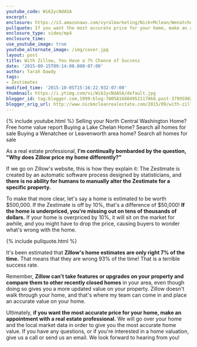 ```yaml
---
youtube_code: Wi62ycNdASA
excerpt:
enclosure: https://s3.amazonaws.com/vyralmarketing/Nick+Mclean/Wenatchee+Leavenworth+Chelan+Real+Estate+Agent-+Can+you+trust+Zillow%253F.mp4
pullquote: If you want the most accurate price for your home, make an appointment with a real estate professional.
enclosure_type: video/mp4
enclosure_time:
use_youtube_image: true
youtube_alternate_image: /img/cover.jpg
layout: post
title: With Zillow, You Have a 7% Chance of Success
date: '2015-09-15T09:14:00.000-07:00'
author: Tarah Dawdy
tags:
- Zestimates
modified_time: '2015-10-05T15:16:22.932-07:00'
thumbnail: https://i.ytimg.com/vi/Wi62ycNdASA/default.jpg
blogger_id: tag:blogger.com,1999:blog-7005816604952117868.post-3799598213592358020
blogger_orig_url: http://www.nickmcleanrealestate.com/2015/09/with-zillow-you-have-7-chance-of-success.html
---
```

{% include youtube.html %}
Selling your North Central Washington Home? Free home value report
Buying a Lake Chelan Home? Search all homes for sale
Buying a Wenatchee or Leavenworth area home? Search all homes for sale

As a real estate professional, **I'm continually bombarded by the question, "Why does Zillow price my home differently?"**

If we go on Zillow's website, this is how they explain it: The Zestimate is created by an automatic software process designed by statisticians, and **there is no ability for humans to manually alter the Zestimate for a specific property.**

To make that more clear, let's say a home is estimated to be worth $500,000. If the Zestimate is off by 10%, that's a difference of $50,000! **If the home is underpriced, you're missing out on tens of thousands of dollars.** If your home is overpriced by 10%, it will sit on the market for awhile, and you might have to drop the price, causing buyers to wonder what's wrong with the home.

{% include pullquote.html %}

It's been estimated that **Zillow's home estimates are only right 7% of the time.** That means that they are wrong 93% of the time! That is a terrible success rate.

Remember, **Zillow can't take features or upgrades on your property and compare them to other recently closed homes** in your area, even though doing so gives you a more updated value on your property. Zillow doesn't walk through your home, and that's where my team can come in and place an accurate value on your home.

Ultimately, **if you want the most accurate price for your home, make an appointment with a real estate professional.** We will go over your home and the local market data in order to give you the most accurate home value.
If you have any questions, or if you're interested in a home valuation, give us a call or send us an email. We look forward to hearing from you!
